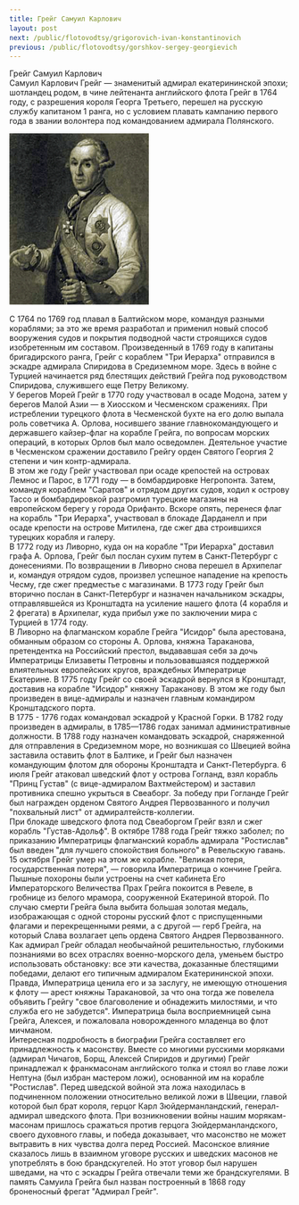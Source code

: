 ```yaml
---
title: Грейг Самуил Карлович
layout: post
next: /public/flotovodtsy/grigorovich-ivan-konstantinovich
previous: /public/flotovodtsy/gorshkov-sergey-georgievich
---
```


Грейг Самуил Карлович  
Самуил Карлович Грейг — знаменитый адмирал екатерининской эпохи; шотландец родом, в чине лейтенанта английского флота Грейг в 1764 году, с разрешения короля Георга Третьего, перешел на русскую службу капитаном 1 ранга, но с условием плавать кампанию первого года в звании волонтера под командованием адмирала Полянского.   
  

![](/assets/img/greyg_sk.gif)  

  
С 1764 по 1769 год плавал в Балтийском море, командуя разными кораблями; за это же время разработал и применил новый способ вооружения судов и покрытия подводной части строящихся судов изобретенным им составом. Произведенный в 1769 году в капитаны бригадирского ранга, Грейг с кораблем "Три Иерарха" отправился в эскадре адмирала Спиридова в Средиземном море. Здесь в войне с Турцией начинается ряд блестящих действий Грейга под руководством Спиридова, служившего еще Петру Великому.   
У берегов Морей Грейг в 1770 году участвовал в осаде Модона, затем у берегов Малой Азии — в Хиосском и Чесменском сражениях. При истреблении турецкого флота в Чесменской бухте на его долю выпала роль советчика А. Орлова, носившего звание главнокомандующего и державшего кайзер-флаг на корабле Грейга, по вопросам морских операций, в которых Орлов был мало осведомлен. Деятельное участие в Чесменском сражении доставило Грейгу орден Святого Георгия 2 степени и чин контр-адмирала.   
В этом же году Грейг участвовал при осаде крепостей на островах Лемнос и Парос, в 1771 году — в бомбардировке Негропонта. Затем, командуя кораблем "Саратов" и отрядом других судов, ходил к острову Тассо и бомбардировкой разгромил турецкие магазины на европейском берегу у города Орифанто. Вскоре опять, перенеся флаг на корабль "Три Иерарха", участвовал в блокаде Дарданелл и при осаде крепости на острове Митилена, где сжег два строившихся турецких корабля и галеру.   
В 1772 году из Ливорно, куда он на корабле "Три Иерарха" доставил графа А. Орлова, Грейг был послан сухим путем в Санкт-Петербург с донесениями. По возвращении в Ливорно снова перешел в Архипелаг и, командуя отрядом судов, произвел успешное нападение на крепость Чесму, где сжег предместье с магазинами. В 1773 году Грейг был вторично послан в Санкт-Петербург и назначен начальником эскадры, отправлявшейся из Кронштадта на усиление нашего флота (4 корабля и 2 фрегата) в Архипелаг, куда прибыл уже по заключении мира с Турцией в 1774 году.   
В Ливорно на флагманском корабле Грейга "Исидор" была арестована, обманным образом со стороны А. Орлова, княжна Тараканова, претендентка на Российский престол, выдававшая себя за дочь Императрицы Елизаветы Петровны и пользовавшаяся поддержкой влиятельных европейских кругов, враждебных Императрице Екатерине. В 1775 году Грейг со своей эскадрой вернулся в Кронштадт, доставив на корабле "Исидор" княжну Тараканову. В этом же году был произведен в вице-адмиралы и назначен главным командиром Кронштадского порта.   
В 1775 - 1776 годах командовал эскадрой у Красной Горки. В 1782 году произведен в адмиралы, в 1785—1786 годах занимал административные должности. В 1788 году назначен командовать эскадрой, снаряженной для отправления в Средиземном море, но возникшая со Швецией война заставила оставить флот в Балтике, и Грейг был назначен командующим флотом для обороны Кронштадта и Санкт-Петербурга. 6 июля Грейг атаковал шведский флот у острова Гогланд, взял корабль "Принц Густав" (с вице-адмиралом Вахтмейстером) и заставил противника спешно укрыться в Свеаборг. За победу при Гогланде Грейг был награжден орденом Святого Андрея Первозванного и получил "похвальный лист" от адмиралтейств-коллегии.   
При блокаде шведского флота под Свеаборгом Грейг взял и сжег корабль "Густав-Адольф". В октябре 1788 года Грейг тяжко заболел; по приказанию Императрицы флагманский корабль адмирала "Ростислав" был введен "для лучшего спокойствия больного" в Ревельскую гавань. 15 октября Грейг умер на этом же корабле. "Великая потеря, государственная потеря", — говорила Императрица о кончине Грейга. Пышные похороны были устроены на счет кабинета Его Императорского Величества Прах Грейга покоится в Ревеле, в гробнице из белого мрамора, сооруженной Екатериной второй. По случаю смерти Грейга была выбита большая золотая медаль, изображающая с одной стороны русский флот с приспущенными флагами и перекрещенными реями, а с другой — герб Грейга, на который Слава возлагает цепь ордена Святого Андрея Первозванного.   
Как адмирал Грейг обладал необычайной решительностью, глубокими познаниями во всех отраслях военно-морского дела, уменьем быстро использовать обстановку: все эти качества, доказанные блестящими победами, делают его типичным адмиралом Екатерининской эпохи. Правда, Императрица ценила его и за заслугу, не имеющую отношения к флоту — арест княжны Таракановой, за что она тогда же повелела объявить Грейгу "свое благоволение и обнадежить милостями, и что служба его не забудется". Императрица была восприемницей сына Грейга, Алексея, и пожаловала новорожденного младенца во флот мичманом.   
Интересная подробность в биографии Грейга составляет его принадлежность к масонству. Вместе со многими русскими моряками (адмирал Чичагов, Борщ, Алексей Спиридов и другими) Грейг принадлежал к франкмасонам английского толка и стоял во главе ложи Нептуна (был избран мастером ложи), основанной им на корабле "Ростислав". Перед шведской войной эта ложа находилась в подчиненном положении относительно великой ложи в Швеции, главой которой был брат короля, герцог Карл Зюйдерманландский, генерал-адмирал шведского флота. При возникновении войны нашим морякам-масонам пришлось сражаться против герцога Зюйдерманландского, своего духовного главы, и победа доказывает, что масонство не может вытравить в них чувства долга перед Россией. Масонское влияние сказалось лишь в взаимном уговоре русских и шведских масонов не употреблять в бою брандскугелей. Но этот уговор был нарушен шведами, на что с эскадры Грейга отвечали теми же брандскугелями. В память Самуила Грейга был назван построенный в 1868 году броненосный фрегат "Адмирал Грейг".